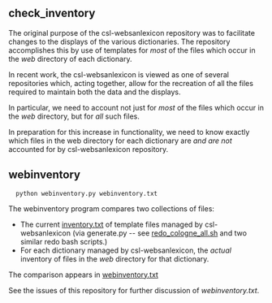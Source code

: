 ## check_inventory


The original purpose of the csl-websanlexicon repository was to facilitate 
changes to the displays of the various dictionaries. The repository accomplishes
this by use of templates for *most* of the files which occur in the *web* 
directory of each dictionary.

In recent work, the csl-websanlexicon is viewed as one of several repositories which, acting together, allow for the recreation of all the files required to maintain both the data and the displays.

In particular, we need to account not just for *most* of the files which occur in the *web* directory, but for *all* such files.

In preparation for this increase in functionality,  we need to know exactly which files in the web directory for each dictionary are *and are not* accounted for by csl-websanlexicon repository.

## webinventory

```
  python webinventory.py webinventory.txt
```

The webinventory program compares two collections of files:
* The current [inventory.txt](https://github.com/sanskrit-lexicon/csl-websanlexicon/blob/master/v00/inventory.txt) of template files managed by csl-websanlexicon (via generate.py -- see [redo_cologne_all.sh](https://github.com/sanskrit-lexicon/csl-websanlexicon/blob/master/v00/redo_cologne_all.sh) and two similar redo bash scripts.)
* For each dictionary managed by csl-websanlexicon, the *actual* inventory of files in the *web* directory for that dictionary.

The comparison appears in [webinventory.txt](https://github.com/sanskrit-lexicon/csl-websanlexicon/blob/master/v00/check_inventory/webinventory.txt)

See the issues of this repository for further discussion of *webinventory.txt*.

